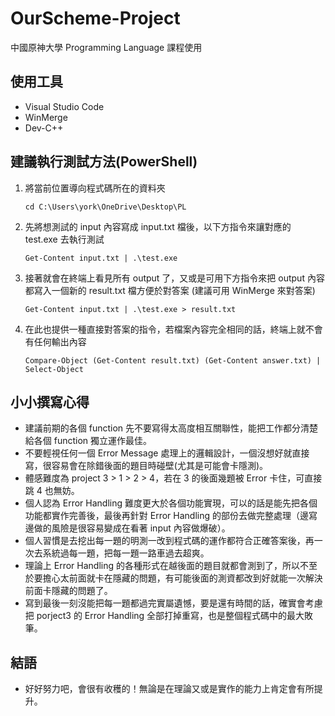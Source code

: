 # OurScheme-Project
中國原神大學 Programming Language 課程使用

## 使用工具
- Visual Studio Code
- WinMerge
- Dev-C++

## 建議執行測試方法(PowerShell)
1. 將當前位置導向程式碼所在的資料夾
   ```
   cd C:\Users\york\OneDrive\Desktop\PL
   ```
2. 先將想測試的 input 內容寫成 input.txt 檔後，以下方指令來讓對應的 test.exe 去執行測試
   ```
   Get-Content input.txt | .\test.exe
   ```
3. 接著就會在終端上看見所有 output 了，又或是可用下方指令來把 output 內容都寫入一個新的 result.txt 檔方便於對答案 (建議可用 WinMerge 來對答案)
   ```
   Get-Content input.txt | .\test.exe > result.txt
   ```
4. 在此也提供一種直接對答案的指令，若檔案內容完全相同的話，終端上就不會有任何輸出內容
   ```
   Compare-Object (Get-Content result.txt) (Get-Content answer.txt) | Select-Object
   ```
## 小小撰寫心得
- 建議前期的各個 function 先不要寫得太高度相互關聯性，能把工作都分清楚給各個 function 獨立運作最佳。
- 不要輕視任何一個 Error Message 處理上的邏輯設計，一個沒想好就直接寫，很容易會在除錯後面的題目時碰壁(尤其是可能會卡隱測)。
- 體感難度為 project 3 > 1 > 2 > 4，若在 3 的後面幾題被 Error 卡住，可直接跳 4 也無妨。
- 個人認為 Error Handling 難度更大於各個功能實現，可以的話是能先把各個功能都實作完善後，最後再針對 Error Handling 的部份去做完整處理（邊寫邊做的風險是很容易變成在看著 input 內容做爆破）。
- 個人習慣是去挖出每一題的明測一改到程式碼的運作都符合正確答案後，再一次去系統過每一題，把每一題一路車過去超爽。
- 理論上 Error Handling 的各種形式在越後面的題目就都會測到了，所以不至於要擔心太前面就卡在隱藏的問題，有可能後面的測資都改到好就能一次解決前面卡隱藏的問題了。
- 寫到最後一刻沒能把每一題都過完實屬遺憾，要是還有時間的話，確實會考慮把 porject3 的 Error Handling 全部打掉重寫，也是整個程式碼中的最大敗筆。
## 結語
- 好好努力吧，會很有收穫的！無論是在理論又或是實作的能力上肯定會有所提升。
